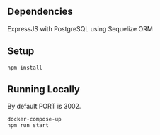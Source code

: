 ## Dependencies
ExpressJS with PostgreSQL using Sequelize ORM
## Setup
```
npm install
```
## Running Locally
By default PORT is 3002.

```
docker-compose-up
npm run start
```
